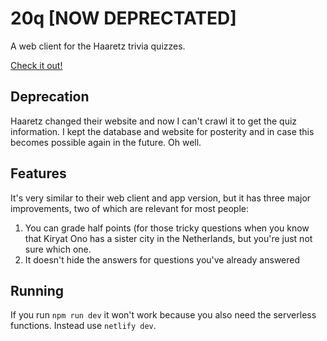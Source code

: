 # 20q [NOW DEPRECTATED]

A web client for the Haaretz trivia quizzes.

[Check it out!](https://20q.glitch.me)

## Deprecation

Haaretz changed their website and now I can't crawl it to get the quiz
information. I kept the database and website for posterity and in case this
becomes possible again in the future. Oh well.

## Features

It's very similar to their web client and app version, but it has three major
improvements, two of which are relevant for most people:

1. You can grade half points (for those tricky questions when you know that
   Kiryat Ono has a sister city in the Netherlands, but you're just not sure
   which one.
2. It doesn't hide the answers for questions you've already answered

## Running

If you run `npm run dev` it won't work because you also need the serverless
functions. Instead use `netlify dev`.
